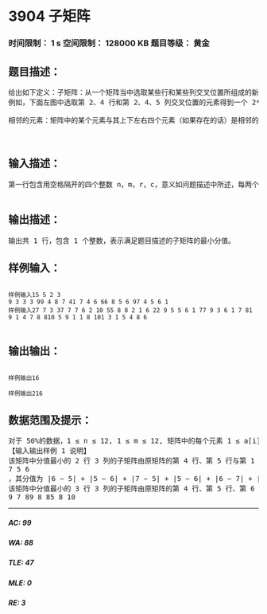 # 3904 子矩阵   
### 时间限制： 1 s     空间限制： 128000 KB     题目等级： 黄金  
## 题目描述：  

<pre>
给出如下定义：子矩阵：从一个矩阵当中选取某些行和某些列交叉位置所组成的新矩阵（保持行与 列的相对顺序）被称为原矩阵的一个子矩阵。  
例如，下面左图中选取第 2、4 行和第 2、4、5 列交叉位置的元素得到一个 2*3 的子矩阵如右图所示。  
  
相邻的元素：矩阵中的某个元素与其上下左右四个元素（如果存在的话）是相邻的。矩阵的分值：矩阵中每一对相邻元素之差的绝对值之和。本题任务：给定一个 n 行 m 列的正整数矩阵，请你从这个矩阵中选出一个 r 行 c 列的 子矩阵，使得这个子矩阵的分值最小，并输出这个分值。  


</pre>
  
  
## 输入描述：  

<pre>
第一行包含用空格隔开的四个整数 n，m，r，c，意义如问题描述中所述，每两个整数之间用一个空格隔开。接下来的 n 行，每行包含 m 个用空格隔开的整数，用来表示问题描述中那个 n 行 m 列的矩阵。  

</pre>
  
  
## 输出描述：  

<pre>
输出共 1 行，包含 1 个整数，表示满足题目描述的子矩阵的最小分值。
</pre>
  
  
## 样例输入：  

<pre><code>
样例输入15 5 2 3  
9 3 3 3 99 4 8 7 41 7 4 6 66 8 5 6 97 4 5 6 1  
样例输入27 7 3 37 7 7 6 2 10 55 8 8 2 1 6 22 9 5 5 6 1 77 9 3 6 1 7 81 9 1 4 7 8 810 5 9 1 1 8 101 3 1 5 4 8 6  

</code></pre>
  
  
## 输出输出：  

<pre><code>
样例输出16  
  
样例输出216
</code></pre>
  
  
## 数据范围及提示：  

<pre>
对于 50%的数据，1 ≤ n ≤ 12, 1 ≤ m ≤ 12, 矩阵中的每个元素 1 ≤ a[i][j] ≤20；对于 100%的数据，1 ≤ n ≤ 16, 1 ≤ m ≤ 16, 矩阵中的每个元素 1 ≤ a[i][j] ≤1000,1 ≤ r ≤ n, 1 ≤ c ≤ m。时间限制：每一组测试数据1s。  
【输入输出样例 1 说明】  
该矩阵中分值最小的 2 行 3 列的子矩阵由原矩阵的第 4 行、第 5 行与第 1 列、第 3 列、 第 4 列交叉位置的元素组成，为6 5 6  
7 5 6  
，其分值为 |6 − 5| + |5 − 6| + |7 − 5| + |5 − 6| + |6 − 7| + |5 − 5| + |6 − 6| = 6。【输入输出样例 2 说明】  
该矩阵中分值最小的 3 行 3 列的子矩阵由原矩阵的第 4 行、第 5 行、第 6 行与第 2 列、第 6 列、第 7 列交叉位置的元素组成，选取的分值最小的子矩阵为  
9 7 89 8 85 8 10
</pre>
  
  
***  

##### AC: 99  
##### WA: 88  
##### TLE: 47  
##### MLE: 0  
##### RE: 3  
